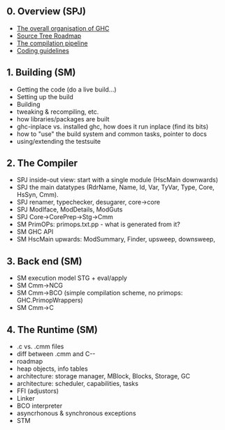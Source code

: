## 0. Overview (SPJ)

- [The overall organisation of GHC](commentary/organisation)
- [Source Tree Roadmap](commentary/source-tree)
- [The compilation pipeline](commentary/pipeline)
- [Coding guidelines](commentary/coding-style)

## 1. Building (SM)

- Getting the code (do a live build...)
- Setting up the build
- Building
- tweaking & recompiling, etc.
- how libraries/packages are built
- ghc-inplace vs. installed ghc, how does it run inplace (find its bits)
- how to "use" the build system and common tasks, pointer to docs
- using/extending the testsuite

## 2. The Compiler

- SPJ inside-out view: start with a single module (HscMain downwards)
- SPJ the main datatypes (RdrName, Name, Id, Var, TyVar, Type, Core,  HsSyn, Cmm).
- SPJ renamer, typechecker, desugarer, core-\>core
- SPJ ModIface, ModDetails, ModGuts
- SPJ Core-\>CorePrep-\>Stg-\>Cmm
- SM PrimOPs: primops.txt.pp - what is generated from it?
- SM GHC API
- SM HscMain upwards: ModSummary, Finder, upsweep, downsweep,

## 3. Back end (SM)

-  SM execution model STG + eval/apply
-  SM Cmm-\>NCG
-  SM Cmm-\>BCO  (simple compilation scheme, no primops: GHC.PrimopWrappers)
-  SM Cmm-\>C

## 4. The Runtime (SM)

- .c vs. .cmm files
- diff between .cmm and C--
- roadmap
- heap objects, info tables
- architecture: storage manager, MBlock, Blocks, Storage, GC
- architecture: scheduler, capabilities, tasks
- FFI (adjustors)
- Linker
- BCO interpreter
- asyncrhonous & synchronous exceptions
- STM

